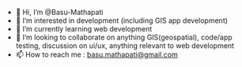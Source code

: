 - 👋 Hi, I’m @Basu-Mathapati
- 👀 I’m interested in development (including GIS app development)
- 🌱 I’m currently learning web development
- 💞️ I’m looking to collaborate on anything GIS(geospatial), code/app testing, discussion on ui/ux, anything relevant to web development
- 📫 How to reach me : basu.mathapati@gmail.com

<!---
Basu-Mathapati/Basu-Mathapati is a ✨ special ✨ repository because its `README.md` (this file) appears on your GitHub profile.
You can click the Preview link to take a look at your changes.
--->
